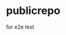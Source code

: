 # publicrepo
for e2e test

























































































































































































































































































































































































































































































































































































































































































































































































































































































































































































































































































































































































































































































































































































































































































































































































































































































































































































































































































































































































































































































































































































































































































































































































































































































































































































































































































































































































































































































































































































































































































































































































































































































































































































































































































































































































































































































